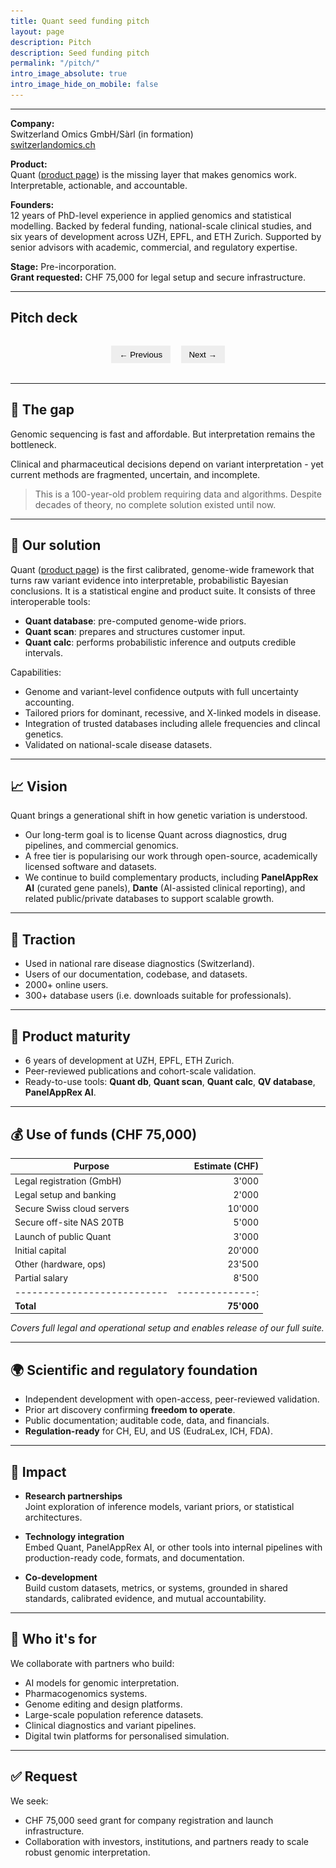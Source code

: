 ```yaml
---
title: Quant seed funding pitch
layout: page
description: Pitch
description: Seed funding pitch
permalink: "/pitch/"
intro_image_absolute: true
intro_image_hide_on_mobile: false
---
```



---

**Company:**  
Switzerland Omics GmbH/Sàrl (in formation)  
[switzerlandomics.ch](https://switzerlandomics.ch)

**Product:**  
Quant (<a href="/technologies/quant/">product page</a>)
is the missing layer that makes genomics work.
Interpretable, actionable, and accountable.

**Founders:**  
12 years of PhD-level experience in applied genomics and statistical modelling. 
Backed by federal funding, national-scale clinical studies, and six years of development across UZH, EPFL, and ETH Zurich. 
Supported by senior advisors with academic, commercial, and regulatory expertise.

**Stage:** Pre-incorporation.  
**Grant requested:** CHF 75,000 for legal setup and secure infrastructure.

---

## Pitch deck

<div class="quant-slideshow">
  <img src="/images/pitch_deck/pitch_deck_01/Slide1.png" class="quant-slide" alt="Slide 1">
  <img src="/images/pitch_deck/pitch_deck_01/Slide2.png" class="quant-slide" alt="Slide 2">
  <img src="/images/pitch_deck/pitch_deck_01/Slide3.png" class="quant-slide" alt="Slide 3">
  <img src="/images/pitch_deck/pitch_deck_01/Slide4.png" class="quant-slide" alt="Slide 4">
  <img src="/images/pitch_deck/pitch_deck_01/Slide5.png" class="quant-slide" alt="Slide 5">
  <img src="/images/pitch_deck/pitch_deck_01/Slide6.png" class="quant-slide" alt="Slide 6">
  <img src="/images/pitch_deck/pitch_deck_01/Slide7.png" class="quant-slide" alt="Slide 7">
  <img src="/images/pitch_deck/pitch_deck_01/Slide8.png" class="quant-slide" alt="Slide 8">
  <img src="/images/pitch_deck/pitch_deck_01/Slide9.png" class="quant-slide" alt="Slide 9">
  <img src="/images/pitch_deck/pitch_deck_01/Slide10.png" class="quant-slide" alt="Slide 10">

  <div class="quant-controls">
    <button onclick="quantPrevSlide()">← Previous</button>
    <button onclick="quantNextSlide()">Next →</button>
  </div>
</div>

<style>
  .quant-slideshow {
    margin: 2rem 0;
  }
  .quant-slide {
    display: none;
    width: 100%;
    height: auto;
  }
  .quant-slide.quant-active {
    display: block;
  }
  .quant-controls {
    text-align: center;
    margin-top: 0.5rem;
  }
  .quant-controls button {
    background: #eee;
    border: none;
    padding: 0.4rem 0.8rem;
    margin: 0 0.4rem;
    cursor: pointer;
  }
</style>

<script>
  const quantSlides = document.querySelectorAll('.quant-slide');
  let quantCurrent = 0;

  function quantShowSlide(index) {
    quantSlides.forEach((slide, i) => {
      slide.classList.toggle('quant-active', i === index);
    });
  }

  function quantNextSlide() {
    quantCurrent = (quantCurrent + 1) % quantSlides.length;
    quantShowSlide(quantCurrent);
  }

  function quantPrevSlide() {
    quantCurrent = (quantCurrent - 1 + quantSlides.length) % quantSlides.length;
    quantShowSlide(quantCurrent);
  }

  // Show first slide on load
  quantShowSlide(quantCurrent);
</script>

---

## 🧭 The gap

Genomic sequencing is fast and affordable. But interpretation remains the bottleneck.

Clinical and pharmaceutical decisions depend on variant interpretation - yet current methods are fragmented, uncertain, and incomplete.

> This is a 100-year-old problem requiring data and algorithms. Despite decades of theory, no complete solution existed until now.

---

## 🧬 Our solution
Quant (<a href="/technologies/quant/">product page</a>)
is the first calibrated, genome-wide framework that turns raw variant evidence into interpretable, probabilistic Bayesian conclusions.
It is a statistical engine and product suite.
It consists of three interoperable tools:

- **Quant database**: pre-computed genome-wide priors.  
- **Quant scan**: prepares and structures customer input.  
- **Quant calc**: performs probabilistic inference and outputs credible intervals.

Capabilities:

- Genome and variant-level confidence outputs with full uncertainty accounting.  
- Tailored priors for dominant, recessive, and X-linked models in disease.  
- Integration of trusted databases including allele frequencies and clincal genetics.  
- Validated on national-scale disease datasets.

---

## 📈 Vision  
Quant brings a generational shift in how genetic variation is understood.
* Our long-term goal is to license Quant across diagnostics, drug pipelines, and commercial genomics.  
* A free tier is popularising our work through open-source, academically licensed software and datasets.  
* We continue to build complementary products, including **PanelAppRex AI** (curated gene panels), **Dante** (AI-assisted clinical reporting), and related public/private databases to support scalable growth.

---

## 📍 Traction  
- Used in national rare disease diagnostics (Switzerland).
- Users of our documentation, codebase, and datasets.
- 2000+ online users.
- 300+ database users (i.e. downloads suitable for professionals).

---

## 🧱 Product maturity

- 6 years of development at UZH, EPFL, ETH Zurich.  
- Peer-reviewed publications and cohort-scale validation.  
- Ready-to-use tools: **Quant db**, **Quant scan**, **Quant calc**, **QV database**, **PanelAppRex AI**.

---

## 💰 Use of funds (CHF 75,000)

| Purpose                    | Estimate (CHF) |
| ---------------------------| --------------:|
| Legal registration (GmbH)  |         3'000  |
| Legal setup and banking    |         2'000  |
| Secure Swiss cloud servers |        10'000  |
| Secure off-site NAS 20TB   |         5'000  |
| Launch of public Quant     |         3'000  |
| Initial capital            |        20'000  |
| Other (hardware, ops)      |        23'500  |
| Partial salary             |         8'500  |
| ---------------------------| --------------:|
| **Total**                  |    **75'000**  |

*Covers full legal and operational setup and enables release of our full suite.*

---

## 🌍 Scientific and regulatory foundation

- Independent development with open-access, peer-reviewed validation.  
- Prior art discovery confirming **freedom to operate**.  
- Public documentation; auditable code, data, and financials.  
- **Regulation-ready** for CH, EU, and US (EudraLex, ICH, FDA).

---

## 🧪 Impact

* **Research partnerships**  
Joint exploration of inference models, variant priors, or statistical architectures.

* **Technology integration**  
Embed Quant, PanelAppRex AI, or other tools into internal pipelines with production-ready code, formats, and documentation.

* **Co-development**  
Build custom datasets, metrics, or systems, grounded in shared standards, calibrated evidence, and mutual accountability.

---

## 🤝 Who it's for

We collaborate with partners who build:

- AI models for genomic interpretation.  
- Pharmacogenomics systems.  
- Genome editing and design platforms.  
- Large-scale population reference datasets.  
- Clinical diagnostics and variant pipelines.  
- Digital twin platforms for personalised simulation.  

---

## ✅ Request

We seek:

- CHF 75,000 seed grant for company registration and launch infrastructure.  
- Collaboration with investors, institutions, and partners ready to scale robust genomic interpretation.  



